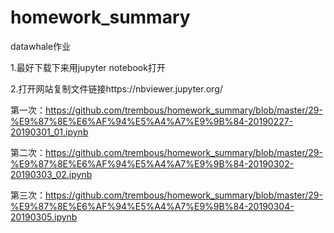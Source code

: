 # homework_summary
datawhale作业

1.最好下载下来用jupyter notebook打开

2.打开网站复制文件链接https://nbviewer.jupyter.org/

第一次：https://github.com/trembous/homework_summary/blob/master/29-%E9%87%8E%E6%AF%94%E5%A4%A7%E9%9B%84-20190227-20190301_01.ipynb

第二次：https://github.com/trembous/homework_summary/blob/master/29-%E9%87%8E%E6%AF%94%E5%A4%A7%E9%9B%84-20190302-20190303_02.ipynb

第三次：https://github.com/trembous/homework_summary/blob/master/29-%E9%87%8E%E6%AF%94%E5%A4%A7%E9%9B%84-20190304-20190305.ipynb

